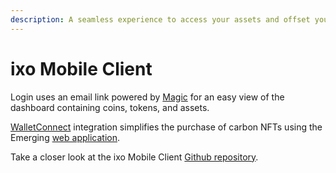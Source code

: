 ```yaml
---
description: A seamless experience to access your assets and offset your carbon footprint
---
```


# ixo Mobile Client

Login uses an email link powered by [Magic](https://magic.link/) for an easy view of the dashboard containing coins, tokens, and assets.

[WalletConnect](https://walletconnect.com/) integration simplifies the purchase of carbon NFTs using the Emerging [web application](https://collect.emerging.eco/).

Take a closer look at the ixo Mobile Client [Github repository](https://github.com/ixofoundation/ixo-Mobile-dev).
